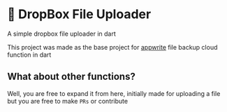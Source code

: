 # 📂 DropBox File Uploader

A simple dropbox file uploader in dart

This project was made as the base project for [appwrite](https://appwrite.io/) file backup cloud function in dart

## What about other functions?
Well, you are free to expand it from here, initially made for uploading a file but you are free to make `PRs` or contribute